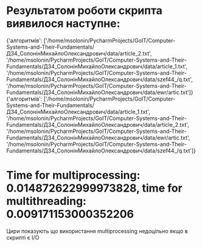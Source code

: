 # Результатом роботи скрипта виявилося наступне:
{'алгоритмів': ['/home/msolonin/PycharmProjects/GoIT/Computer-Systems-and-Their-Fundamentals/ДЗ4_СолонінМихайлоОлександрович/data/article_2.txt', '/home/msolonin/PycharmProjects/GoIT/Computer-Systems-and-Their-Fundamentals/ДЗ4_СолонінМихайлоОлександрович/data/article_1.txt', '/home/msolonin/PycharmProjects/GoIT/Computer-Systems-and-Their-Fundamentals/ДЗ4_СолонінМихайлоОлександрович/data/szef44_/q.txt', '/home/msolonin/PycharmProjects/GoIT/Computer-Systems-and-Their-Fundamentals/ДЗ4_СолонінМихайлоОлександрович/data/ewr/artic.txt']}
{'алгоритмів': ['/home/msolonin/PycharmProjects/GoIT/Computer-Systems-and-Their-Fundamentals/ДЗ4_СолонінМихайлоОлександрович/data/article_1.txt', '/home/msolonin/PycharmProjects/GoIT/Computer-Systems-and-Their-Fundamentals/ДЗ4_СолонінМихайлоОлександрович/data/article_2.txt', '/home/msolonin/PycharmProjects/GoIT/Computer-Systems-and-Their-Fundamentals/ДЗ4_СолонінМихайлоОлександрович/data/ewr/artic.txt', '/home/msolonin/PycharmProjects/GoIT/Computer-Systems-and-Their-Fundamentals/ДЗ4_СолонінМихайлоОлександрович/data/szef44_/q.txt']}

# Time for multiprocessing: 0.014872622999973828, time for multithreading: 0.009171153000352206

Цири показують що використання multiprocessing недоцільно якщо в скрипті є I/O
